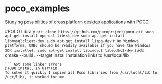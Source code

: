 # poco_examples
Studying possibilities of cross platform desktop applications with POCO.

  #POCO Library
    ```
    git clone https://github.com/pocoproject/poco.git
    sudo apt-get install openssl libssl-dev
    sudo apt-get install libmysqlclient-dev
    sudo apt-get install libpq-dev
    ```
    ```
    # On Windows platforms, ODBC should be readily available if you have the Windows SDK installed.
    sudo apt-get install libiodbc2 libiodbc2-dev
    ```
    sudo cmake --build . --target install
    Instalation links to /usr/local/lib

    ``` Got some linker errors
    @TODO install in usr/lib
    To solve it quickly I copied all Poco libraries from /usr/local/lib to /usr/lib/, it worked for me.
